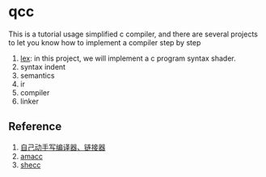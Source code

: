 # qcc
This is a tutorial usage simplified c compiler, and there are several projects to let you know
how to implement a compiler step by step

1. [lex](./1.lex/): in this project, we will implement a c program syntax shader.
2. syntax indent
3. semantics
4. ir
5. compiler
6. linker

## Reference
1. [自己动手写编译器、链接器](https://www.tenlong.com.tw/products/9787302381365)
2. [amacc](https://github.com/jserv/amacc)
3. [shecc](https://github.com/sysprog21/shecc)


